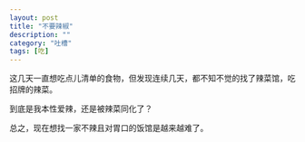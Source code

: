 ```yaml
---
layout: post
title: "不要辣椒"
description: ""
category: "吐槽"
tags: [吃]
---
```


这几天一直想吃点儿清单的食物，但发现连续几天，都不知不觉的找了辣菜馆，吃招牌的辣菜。

到底是我本性爱辣，还是被辣菜同化了？

总之，现在想找一家不辣且对胃口的饭馆是越来越难了。